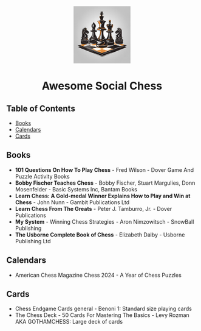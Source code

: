 <!-- markdownlint-disable MD033 -->
<div align="center">
  <img src="./assets/social-chess-logo.png" alt="Awesome Social Chess Logo" width="150">
  
  # Awesome Social Chess
</div>


## Table of Contents

- [Books](#books)
- [Calendars](#calendars)
- [Cards](#cards)

## Books

- **101 Questions On How To Play Chess** - Fred Wilson - Dover Game And Puzzle Activity Books
- **Bobby Fischer Teaches Chess** - Bobby Fischer, Stuart Margulies, Donn Mosenfelder - Basic Systems Inc, Bantam Books
- **Learn Chess: A Gold-medal Winner Explains How to Play and Win at Chess** - John Nunn - Gambit Publications Ltd
- **Learn Chess From The Greats** - Peter J. Tamburro, Jr. - Dover Publications
- **My System** - Winning Chess Strategies - Aron Nimzowitsch - SnowBall Publishing
- **The Usborne Complete Book of Chess** - Elizabeth Dalby - Usborne Publishing Ltd

## Calendars

- American Chess Magazine Chess 2024 - A Year of Chess Puzzles

## Cards

- Chess Endgame Cards general - Benoni 1: Standard size playing cards
- The Chess Deck - 50 Cards For Mastering The Basics - Levy Rozman AKA GOTHAMCHESS: Large deck of cards
